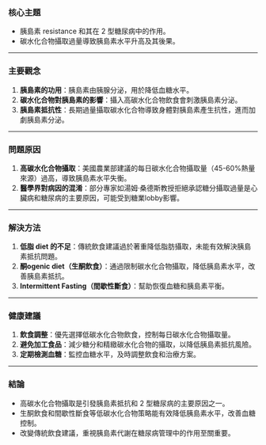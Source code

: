 ### 核心主題  
- 胰島素 resistance 和其在 2 型糖尿病中的作用。  
- 碳水化合物攝取過量導致胰島素水平升高及其後果。  

---

### 主要觀念  
1. **胰島素的功用**：胰島素由胰腺分泌，用於降低血糖水平。  
2. **碳水化合物對胰島素的影響**：攝入高碳水化合物飲食會刺激胰島素分泌。  
3. **胰島素抵抗性**：長期過量攝取碳水化合物導致身體對胰島素產生抗性，進而加劇胰島素分泌。  

---

### 問題原因  
1. **高碳水化合物攝取**：美國農業部建議的每日碳水化合物攝取量（45-60%熱量來源）過高，導致胰島素水平失衡。  
2. **醫學界對病因的混淆**：部分專家如湯姆·桑德斯教授拒絕承認糖分攝取過量是心臟病和糖尿病的主要原因，可能受到糖業lobby影響。  

---

### 解決方法  
1. **低脂 diet 的不足**：傳統飲食建議過於著重降低脂肪攝取，未能有效解決胰島素抵抗問題。  
2. **酮ogenic diet（生酮飲食）**：通過限制碳水化合物攝取，降低胰島素水平，改善胰島素抵抗。  
3. **Intermittent Fasting（間歇性斷食）**：幫助恢復血糖和胰島素平衡。  

---

### 健康建議  
1. **飲食調整**：優先選擇低碳水化合物飲食，控制每日碳水化合物攝取量。  
2. **避免加工食品**：減少糖分和精緻碳水化合物的攝取，以降低胰島素抵抗風險。  
3. **定期檢測血糖**：監控血糖水平，及時調整飲食和治療方案。  

---

### 結論  
- 高碳水化合物攝取是引發胰島素抵抗和 2 型糖尿病的主要原因之一。  
- 生酮飲食和間歇性斷食等低碳水化合物策略能有效降低胰島素水平，改善血糖控制。  
- 改變傳統飲食建議，重視胰島素代謝在糖尿病管理中的作用至關重要。